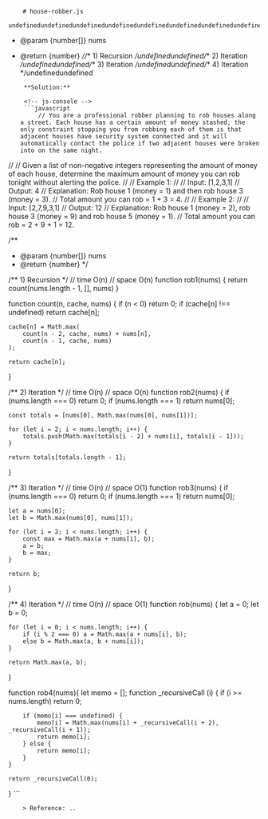 
        # house-robber.js
        undefinedundefinedundefinedundefinedundefinedundefinedundefinedundefinedundefinedundefinedundefinedundefinedundefinedundefinedundefinedundefinedundefined/**
 * @param {number[]} nums
 * @return {number}
 *//** 1) Recursion */undefinedundefined/** 2) Iteration */undefinedundefined/** 3) Iteration */undefinedundefined/** 4) Iteration */undefinedundefined
        
        **Solution:**
        
        <!-- js-console -->
        ```javascript
            // You are a professional robber planning to rob houses along a street. Each house has a certain amount of money stashed, the only constraint stopping you from robbing each of them is that adjacent houses have security system connected and it will automatically contact the police if two adjacent houses were broken into on the same night.
//
// Given a list of non-negative integers representing the amount of money of each house, determine the maximum amount of money you can rob tonight without alerting the police.
//
// Example 1:
//
// Input: [1,2,3,1]
// Output: 4
// Explanation: Rob house 1 (money = 1) and then rob house 3 (money = 3).
//   Total amount you can rob = 1 + 3 = 4.
//
// Example 2:
//
// Input: [2,7,9,3,1]
// Output: 12
// Explanation: Rob house 1 (money = 2), rob house 3 (money = 9) and rob house 5 (money = 1).
//   Total amount you can rob = 2 + 9 + 1 = 12.

/**
 * @param {number[]} nums
 * @return {number}
 */

/** 1) Recursion */
// time O(n)
// space O(n)
function rob1(nums) {
    return count(nums.length - 1, [], nums)
}

function count(n, cache, nums) {
    if (n < 0) return 0;
    if (cache[n] !== undefined) return cache[n];

    cache[n] = Math.max(
        count(n - 2, cache, nums) + nums[n],
        count(n - 1, cache, nums)
    );

    return cache[n];
}

/** 2) Iteration */
// time O(n)
// space O(n)
function rob2(nums) {
    if (nums.length === 0) return 0;
    if (nums.length === 1) return nums[0];

    const totals = [nums[0], Math.max(nums[0], nums[1])];

    for (let i = 2; i < nums.length; i++) {
        totals.push(Math.max(totals[i - 2] + nums[i], totals[i - 1]));
    }

    return totals[totals.length - 1];
}

/** 3) Iteration */
// time O(n)
// space O(1)
function rob3(nums) {
    if (nums.length === 0) return 0;
    if (nums.length === 1) return nums[0];

    let a = nums[0];
    let b = Math.max(nums[0], nums[1]);

    for (let i = 2; i < nums.length; i++) {
        const max = Math.max(a + nums[i], b);
        a = b;
        b = max;
    }

    return b;
}



/** 4) Iteration */
// time O(n)
// space O(1)
function rob(nums) {
    let a = 0;
    let b = 0;

    for (let i = 0; i < nums.length; i++) {
        if (i % 2 === 0) a = Math.max(a + nums[i], b);
        else b = Math.max(a, b + nums[i]);
    }

    return Math.max(a, b);
}

function rob4(nums){
    let memo = [];
    function _recursiveCall (i) {
        if (i >= nums.length) return 0;
        
        if (memo[i] === undefined) {
            memo[i] = Math.max(nums[i] + _recursiveCall(i + 2), _recursiveCall(i + 1));
            return memo[i];
        } else {
            return memo[i];
        }
    }
                        
    return _recursiveCall(0);
}
        ```
        
        > Reference: ..
        
        